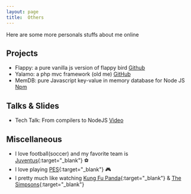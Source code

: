 ```yaml
---
layout: page
title:  Others
---
```


<p class="message">
    Here are some more personals stuffs about me online
</p>

## Projects
* Flappy: a pure vanilla js version of flappy bird [Github](https://github.com/evanxg852000/evansofts-flappy)
* Yalamo: a php mvc framework (old me) [GitHub](https://github.com/evanxg852000/yalamo-framework)
* MemDB: pure Javascript key-value in memory database for Node JS [Npm](https://www.npmjs.com/package/evansofts-memdb)

## Talks & Slides
* Tech Talk: From compilers to NodeJS [Video](https://www.youtube.com/watch?v=dPDD3pFrF1c)

## Miscellaneous

* I love football(soccer) and my favorite team is [Juventus](http://juventus.com/en/){:target="_blank"} :soccer: 
* I love playing [PES](http://konami.com/wepes){:target="_blank"} :video_game: 
* I pretty much like watching [Kung Fu Panda](http://dreamworks.com/kungfupanda){:target="_blank"} & [The Simpsons](http://simpsonsworld.com){:target="_blank"}

